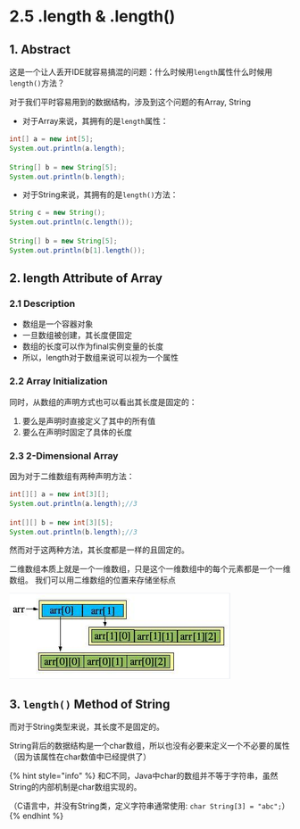 # 2.5 .length & .length\(\)

## 1. Abstract

这是一个让人丢开IDE就容易搞混的问题：什么时候用`length`属性什么时候用`length()`方法？

对于我们平时容易用到的数据结构，涉及到这个问题的有Array, String

* 对于Array来说，其拥有的是`length`属性：

```java
int[] a = new int[5];
System.out.println(a.length);

String[] b = new String[5];
System.out.println(b.length);
```

* 对于String来说，其拥有的是`length()`方法：

```java
String c = new String();
System.out.println(c.length());
        
String[] b = new String[5];
System.out.println(b[1].length());
```

## 2. length Attribute of Array

### 2.1 Description

* 数组是一个容器对象
* 一旦数组被创建，其长度便固定
* 数组的长度可以作为final实例变量的长度
* 所以，length对于数组来说可以视为一个属性

### 2.2 Array Initialization

同时，从数组的声明方式也可以看出其长度是固定的：

1. 要么是声明时直接定义了其中的所有值
2. 要么在声明时固定了具体的长度

### 2.3 2-Dimensional Array

因为对于二维数组有两种声明方法：

```java
int[][] a = new int[3][];
System.out.println(a.length);//3

int[][] b = new int[3][5];
System.out.println(b.length);//3
```

然而对于这两种方法，其长度都是一样的且固定的。

 二维数组本质上就是一个一维数组，只是这个一维数组中的每个元素都是一个一维数组。 我们可以用二维数组的位置来存储坐标点

![](../.gitbook/assets/image%20%281%29.png)

## 3. `length()` Method of String

而对于String类型来说，其长度不是固定的。

String背后的数据结构是一个char数组，所以也没有必要来定义一个不必要的属性（因为该属性在char数值中已经提供了）

{% hint style="info" %}
和C不同，Java中char的数组并不等于字符串，虽然String的内部机制是char数组实现的。

（C语言中，并没有String类，定义字符串通常使用: `char String[3] = "abc";`）
{% endhint %}

